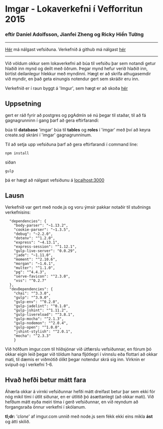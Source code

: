 # Imgar - Lokaverkefni í Vefforritun 2015
### eftir Daníel Adolfsson, Jianfei Zheng og Ricky Hiển Tường
***

[Hér](https://imgar.herokuapp.com/) má nálgast vefsiðuna.
Verkefnið á github má nálgast [hér](https://github.com/DanniD3/imgar)
***

Við völdum okkur sem lokaverkefni að búa til vefsíðu þar sem notandi getur hlaðið inn mynd og deilt með öðrum. Þegar mynd hefur verið hlaðið inn, birtist deilanlegur hlekkur með myndinni. Hægt er að skrifa athugasemdir við myndir, en það geta einungis notendur gert sem skráðir eru inn.

Verkefnið er í raun byggt á 'Imgur', sem hægt er að skoða [hér](imgur.com)


## Uppsetning
gert er ráð fyrir að postgres og pgAdmin sé nú þegar til staðar, til að fá gagnagrunninn í gang þarf að gera eftirfarandi:

búa til **database** 'imgar'
búa til **tables** og **roles** í 'imgar' með því að keyra create.sql skráni í 'imgar' gagnagrunninum.

Til að setja upp vefsiðuna þarf að gera eftirfarandi í command line:
```
npm install
```
siðan
```
gulp
```
þá er hægt að nálgast vefsiðunu á [localhost:3000](loalhost:3000)
## Lausn
Verkefnið var gert með node.js og voru ýmsir pakkar notaðir til stuðnings verkefnisins:
```
  "dependencies": {
    "body-parser": "~1.13.2",
    "cookie-parser": "~1.3.5",
    "debug": "~2.2.0",
    "dotenv": "^1.2.0",
    "express": "~4.13.1",
    "express-session": "^1.12.1",
    "gulp-live-server": "0.0.29",
    "jade": "~1.11.0",
    "moment": "^2.10.6",
    "morgan": "~1.6.1",
    "multer": "^1.1.0",
    "pg": "^4.4.3",
    "serve-favicon": "^2.3.0",
    "xss": "^0.2.7"
  },
  "devDependencies": {
    "chai": "^3.3.0",
    "gulp": "^3.9.0",
    "gulp-env": "^0.2.0",
    "gulp-jadelint": "^0.1.0",
    "gulp-jshint": "^1.11.2",
    "gulp-livereload": "^3.8.1",
    "gulp-mocha": "^2.1.3",
    "gulp-nodemon": "^2.0.4",
    "gulp-open": "^1.0.0",
    "jshint-stylish": "^2.0.1",
    "mocha": "^2.3.3"
    }
```
Við höfðum imgur.com til hliðsjónar við útfærslu vefsiðunnar, en fórum þó okkar eigin leið þegar við töldum hana fljótlegri í vinnslu eða flottari að okkar mati, til dæmis er viðmótið ólíkt þegar notendur skrá sig inn. Virknin er svipuð og í verkefni 1-6.

## Hvað hefði betur mátt fara
Áhærla okkar á virnki vefsiðunnar hefði mátt dreifast betur þar sem ekki fór nóg mikil tími í útlit siðunar, en er útlitið þó ásættanlegt (að okkar mati).
Við hefðum mátt eyða meiri tíma í gerð vefsiðunnar, en við reyndum að forgangsraða önnur verkefni í skólanum.

**tl;dr:** '*clone*' af imgur.com unnið með node.js sem fékk ekki eins mikla **ást** og átti skilið.